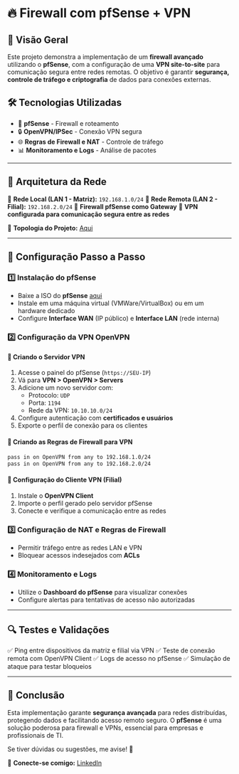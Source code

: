 # 🔥 Firewall com pfSense + VPN

## 📌 Visão Geral
Este projeto demonstra a implementação de um **firewall avançado** utilizando o **pfSense**, com a configuração de uma **VPN site-to-site** para comunicação segura entre redes remotas. O objetivo é garantir **segurança, controle de tráfego e criptografia** de dados para conexões externas.

## 🛠️ Tecnologias Utilizadas
- 🏢 **pfSense** - Firewall e roteamento
- 🔒 **OpenVPN/IPSec** - Conexão VPN segura
- 🌐 **Regras de Firewall e NAT** - Controle de tráfego
- 📊 **Monitoramento e Logs** - Análise de pacotes

---

## 📜 Arquitetura da Rede

🔹 **Rede Local (LAN 1 - Matriz):** `192.168.1.0/24`
🔹 **Rede Remota (LAN 2 - Filial):** `192.168.2.0/24`
🔹 **Firewall pfSense como Gateway**
🔹 **VPN configurada para comunicação segura entre as redes**

📌 **Topologia do Projeto:**
[Aqui](50590619-ca1d-43f7-85aa-7c86caeecd40.png)

---

## 🚀 Configuração Passo a Passo

### 1️⃣ Instalação do pfSense
- Baixe a ISO do **pfSense** [aqui](https://www.pfsense.org/download/)
- Instale em uma máquina virtual (VMWare/VirtualBox) ou em um hardware dedicado
- Configure **Interface WAN** (IP público) e **Interface LAN** (rede interna)

### 2️⃣ Configuração da VPN OpenVPN
#### 🔹 Criando o Servidor VPN
1. Acesse o painel do pfSense (`https://SEU-IP`)
2. Vá para **VPN > OpenVPN > Servers**
3. Adicione um novo servidor com:
   - Protocolo: `UDP`
   - Porta: `1194`
   - Rede da VPN: `10.10.10.0/24`
4. Configure autenticação com **certificados e usuários**
5. Exporte o perfil de conexão para os clientes

#### 🔹 Criando as Regras de Firewall para VPN
```bash
pass in on OpenVPN from any to 192.168.1.0/24
pass in on OpenVPN from any to 192.168.2.0/24
```

#### 🔹 Configuração do Cliente VPN (Filial)
1. Instale o **OpenVPN Client**
2. Importe o perfil gerado pelo servidor pfSense
3. Conecte e verifique a comunicação entre as redes

### 3️⃣ Configuração de NAT e Regras de Firewall
- Permitir tráfego entre as redes LAN e VPN
- Bloquear acessos indesejados com **ACLs**

### 4️⃣ Monitoramento e Logs
- Utilize o **Dashboard do pfSense** para visualizar conexões
- Configure alertas para tentativas de acesso não autorizadas

---

## 🔍 Testes e Validações
✅ Ping entre dispositivos da matriz e filial via VPN
✅ Teste de conexão remota com OpenVPN Client
✅ Logs de acesso no pfSense
✅ Simulação de ataque para testar bloqueios

---

## 📜 Conclusão
Esta implementação garante **segurança avançada** para redes distribuídas, protegendo dados e facilitando acesso remoto seguro. O **pfSense** é uma solução poderosa para firewall e VPNs, essencial para empresas e profissionais de TI.

Se tiver dúvidas ou sugestões, me avise! 🚀

🔗 **Conecte-se comigo:** [LinkedIn](https://www.linkedin.com/in/kaua7k/)
